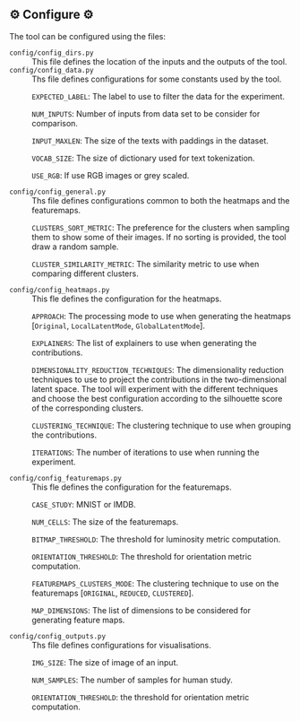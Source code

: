 ## ⚙️ Configure ⚙️

The tool can be configured using the files:

<dl>
    <code>config/config_dirs.py</code>
    <dd>
This file defines the location of the inputs and the outputs of the tool.
</dd>
    <code>config/config_data.py</code>
    <dd>
Ths file defines configurations for some constants used by the tool.

<code>EXPECTED_LABEL</code>: The label to use to filter the data for the experiment.

<code>NUM_INPUTS</code>: Number of inputs from data set to be consider for comparison.

<code>INPUT_MAXLEN</code>: The size of the texts with paddings in the dataset.

<code>VOCAB_SIZE</code>: The size of dictionary used for text tokenization.

<code>USE_RGB</code>: If use RGB images or grey scaled.

</dd>
    <code>config/config_general.py</code>
    <dd>
Ths file defines configurations common to both the heatmaps and the featuremaps.

<code>CLUSTERS_SORT_METRIC</code>: The preference for the clusters when sampling them to show some of their images. If
no sorting is provided, the tool draw a random sample.

<code>CLUSTER_SIMILARITY_METRIC</code>: The similarity metric to use when comparing different clusters.
</dd>
    <code>config/config_heatmaps.py</code>
    <dd>
This fle defines the configuration for the heatmaps.

<code>APPROACH</code>: The processing mode to use when generating the
heatmaps [`Original`, `LocalLatentMode`, `GlobalLatentMode`].

<code>EXPLAINERS</code>: The list of explainers to use when generating the contributions.

<code>DIMENSIONALITY_REDUCTION_TECHNIQUES</code>: The dimensionality reduction techniques to use to project the
contributions in the two-dimensional latent space. The tool will experiment with the different techniques and choose the
best configuration according to the silhouette score of the corresponding clusters.

<code>CLUSTERING_TECHNIQUE</code>: The clustering technique to use when grouping the contributions.

<code>ITERATIONS</code>: The number of iterations to use when running the experiment.
</dd>
<code>config/config_featuremaps.py</code>
<dd>
This fle defines the configuration for the featuremaps.

<code>CASE_STUDY</code>: MNIST or IMDB.

<code>NUM_CELLS</code>: The size of the featuremaps.

<code>BITMAP_THRESHOLD</code>: The threshold for luminosity metric computation.

<code>ORIENTATION_THRESHOLD</code>: The threshold for orientation metric computation.

<code>FEATUREMAPS_CLUSTERS_MODE</code>: The clustering technique to use on the featuremaps [`ORIGINAL`, `REDUCED`,  `CLUSTERED`].


<code>MAP_DIMENSIONS</code>: The list of dimensions to be considered for generating feature maps.

</dd>
    <code>config/config_outputs.py</code>
    <dd>
Ths file defines configurations for visualisations.

<code>IMG_SIZE</code>: The size of image of an input.

<code>NUM_SAMPLES</code>: The number of samples for human study.

<code>ORIENTATION_THRESHOLD</code>: the threshold for orientation metric computation.


</dd>
</dl>
